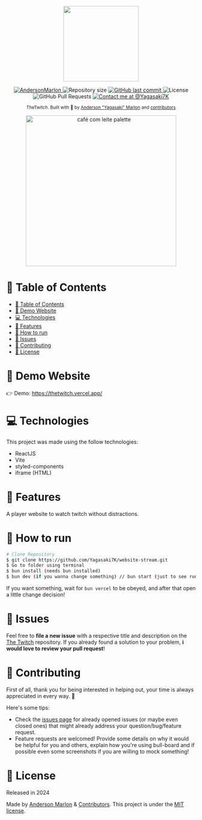 <p align="center">
   <img src="https://github.com/Yagasaki7K/app-stream/assets/23272064/97f45988-c294-48e0-b3ea-289685ad105c" width="200"/>
</p>

<p align="center">
   <a href="https://www.linkedin.com/in/andersonmarlon/">
      <img alt="AndersonMarlon" src="https://img.shields.io/badge/-AndersonMarlon-613fa0?style=flat&logo=Linkedin&logoColor=white" />
   </a>
  <img alt="Repository size" src="https://img.shields.io/github/repo-size/Yagasaki7K/app-stream?color=613fa0">

  <a href="https://github.com/Yagasaki7K/app-stream/commits/master">
    <img alt="GitHub last commit" src="https://img.shields.io/github/last-commit/Yagasaki7K/app-stream?color=613fa0">
  </a>
  <img alt="License" src="https://img.shields.io/badge/license-MIT-613fa0">
  <img alt="GitHub Pull Requests" src="https://img.shields.io/github/issues-pr/Yagasaki7K/app-stream?color=613fa0" />
  <a href="https://twitter.com/yagasaki7k">
    <img src="https://img.shields.io/twitter/follow/medusajs.svg?label=Contact%20me%20at%20@Yagasaki7K" alt="Contact me at @Yagasaki7K" />
  </a>
</p>

<div align="center">
  <sub>TheTwitch. Built with 💜 by
    <a href="https://github.com/Yagasaki7K">Anderson "Yagasaki" Marlon</a> and
    <a href="https://github.com/Yagasaki7K/website-stream/graphs/contributors">
      contributors
    </a>
  </sub>
</div>

<p align="center">
  <img src="https://github.com/Yagasaki7K/website-cafecomleite/assets/23272064/febb5104-0741-481a-9171-44ff1b2b3e26" alt="café com leite palette" width="400" />
</p>

# 📌 Table of Contents

- [📌 Table of Contents](#-table-of-contents)
- [👀 Demo Website](#-demo-website)
- [💻 Technologies](#-technologies)
- [🚀 Features](#-features)
- [🚧 How to run](#-how-to-run)
- [🐛 Issues](#-issues)
- [🎉 Contributing](#-contributing)
- [📕 License](#-license)

# 👀 Demo Website

👉  Demo: https://thetwitch.vercel.app/

# 💻 Technologies

This project was made using the follow technologies:

* ReactJS
* Vite
* styled-components
* iframe (HTML)

# 🚀 Features

A player website to watch twitch without distractions.

# 🚧 How to run

```bash
# Clone Repository
$ git clone https://github.com/Yagasaki7K/website-stream.git
$ Go to folder using terminal
$ bun install (needs bun installed)
$ bun dev (if you wanna change something) // bun start (just to see running)
```

If you want something, wait for `bun vercel` to be obeyed, and after that open a little change decision!

# 🐛 Issues

Feel free to **file a new issue** with a respective title and description on the [The Twitch](https://github.com/Yagasaki7K/app-stream/issues) repository. If you already found a solution to your problem, **i would love to review your pull request**!

# 🎉 Contributing

First of all, thank you for being interested in helping out, your time is always appreciated in every way. :100:

Here's some tips:

* Check the [issues page](https://github.com/Yagasaki7K/app-stream/issues) for already opened issues (or maybe even closed ones) that might already address your question/bug/feature request.
* Feature requests are welcomed! Provide some details on why it would be helpful for you and others, explain how you're using bull-board and if possible even some screenshots if you are willing to mock something!

# 📕 License

Released in 2024

Made by [Anderson Marlon](https://github.com/Yagasaki7K) & [Contributors](https://github.com/Yagasaki7K/app-stream/graphs/contributors).
This project is under the [MIT license](./LICENSE).
